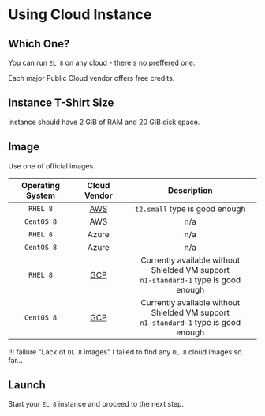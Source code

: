 # Using Cloud Instance

## Which One?

You can run `EL 8` on any cloud - there's no preffered one.

Each major Public Cloud vendor offers free credits.

## Instance T-Shirt Size

Instance should have 2 GiB of RAM and 20 GiB disk space.

## Image

Use one of official images.

| Operating System | Cloud Vendor     | Description |
|:----------------:|:----------------:|:-----------:|
| `RHEL 8`         | [AWS](https://aws.amazon.com/marketplace/pp/Amazon-Web-Services-Red-Hat-Enterprise-Linux-8/B07T4SQ5RZ) | `t2.small` type is good enough |
| `CentOS 8`       | AWS              | n/a         |
| `RHEL 8`         | Azure            | n/a         |
| `CentOS 8`       | Azure            | n/a         |
| `RHEL 8`         | [GCP](https://cloud.google.com/compute/docs/images#unshielded-images) | Currently available without Shielded VM support <br /> `n1-standard-1` type is good enough |
| `CentOS 8`       | [GCP](https://cloud.google.com/compute/docs/images#unshielded-images) | Currently available without Shielded VM support <br /> `n1-standard-1` type is good enough |


!!! failure "Lack of `OL 8` images"
    I failed to find any `OL 8` cloud images so far...

## Launch

Start your `EL 8` instance and proceed to the next step.
